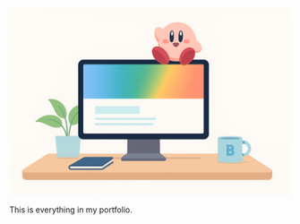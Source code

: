 ![Personal Portfolio Preview](./public/previews/personalportfolio.png)

This is everything in my portfolio.
